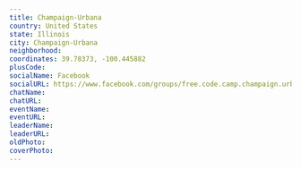 ```yaml
---
title: Champaign-Urbana
country: United States
state: Illinois
city: Champaign-Urbana
neighborhood: 
coordinates: 39.78373, -100.445882
plusCode:
socialName: Facebook
socialURL: https://www.facebook.com/groups/free.code.camp.champaign.urbana
chatName:
chatURL:
eventName:
eventURL:
leaderName:
leaderURL:
oldPhoto: 
coverPhoto:
---
```

